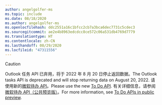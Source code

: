 ```yaml
---
author: angelgolfer-ms
ms.topic: include
ms.date: 08/18/2020
ms.author: angelgolfer-ms
ms.openlocfilehash: ddc2551a16c1bfcc2cb7a3bca6dec7731c5cdec3
ms.sourcegitcommit: ae2e4b8963edcdcc8ce572c06a531db4769d7779
ms.translationtype: HT
ms.contentlocale: zh-CN
ms.lasthandoff: 08/29/2020
ms.locfileid: "47311556"
---
```

<!-- markdownlint-disable MD041-->

> [!CAUTION]
> <span data-ttu-id="390ba-101">Outlook 任务 API 已弃用，将于 2022 年 8 月 20 日停止返回数据。</span><span class="sxs-lookup"><span data-stu-id="390ba-101">The Outlook tasks API is deprecated and will stop returning data on August 20, 2022.</span></span> <span data-ttu-id="390ba-102">请使用新的[微软待办 API](/graph/api/resources/todo-overview)。</span><span class="sxs-lookup"><span data-stu-id="390ba-102">Please use the new [To Do API](/graph/api/resources/todo-overview).</span></span> <span data-ttu-id="390ba-103">有关详细信息，请参阅[微软待办 API（公共预览版）](https://developer.microsoft.com/graph/blogs/the-new-improved-microsoft-graph-to-do-apis-are-now-in-public-preview/)。</span><span class="sxs-lookup"><span data-stu-id="390ba-103">For more information, see [To Do APIs in public preview](https://developer.microsoft.com/graph/blogs/the-new-improved-microsoft-graph-to-do-apis-are-now-in-public-preview/).</span></span>
